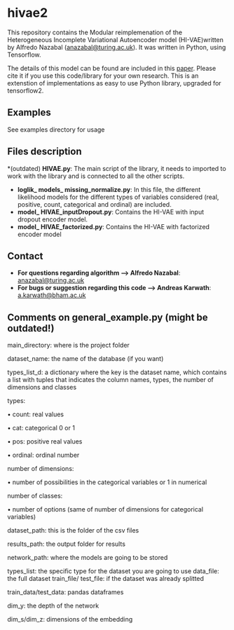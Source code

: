 # hivae2

This repository contains the Modular reimplemenation of the Heterogeneous Incomplete Variational Autoencoder model (HI-VAE)written by Alfredo Nazabal (anazabal@turing.ac.uk). It was written in Python, using Tensorflow.

The details of this model can be found are included in this [paper](https://doi.org/10.1016/j.patcog.2020.107501). Please cite it if you use this code/library for your own research.
This is an extenstion of implementations as easy to use Python library, upgraded for tensorflow2.


## Examples

See examples directory for usage


## Files description

*(outdated) **HIVAE.py**: The main script of the library, it needs to imported to work with the library and is connected to all the other scripts.
* **loglik_ models_ missing_normalize.py**: In this file, the different likelihood models for the different types of variables considered (real, positive, count, categorical and ordinal) are included.
* **model_ HIVAE_inputDropout.py**: Contains the HI-VAE with input dropout encoder model.
* **model_ HIVAE_factorized.py**: Contains the HI-VAE with factorized encoder model

## Contact

* **For questions regarding algorithm --> Alfredo Nazabal**: anazabal@turing.ac.uk
* **For bugs or suggestion regarding this code --> Andreas Karwath**: a.karwath@bham.ac.uk

## Comments on general_example.py (might be outdated!)


main_directory: where is the project folder

dataset_name: the name of the database (if you want)

types_list_d: a dictionary where the key is the dataset name, which contains a list with tuples that indicates the column names, types, the number of dimensions and classes 

types:

•	count: real values

•	cat: categorical 0 or 1

•	pos: positive real values

•	ordinal: ordinal number

number of dimensions:

•	number of possibilities in the categorical variables or 1 in numerical

number of classes:

•	number of options (same of number of dimensions for categorical variables)

dataset_path: this is the folder of the csv files

results_path: the output folder for results

network_path: where the models are going to be stored

types_list: the specific type for the dataset you are going to use
data_file: the full dataset
train_file/ test_file: if the dataset was already splitted

train_data/test_data: pandas dataframes

dim_y: the depth of the network

dim_s/dim_z: dimensions of the embedding
